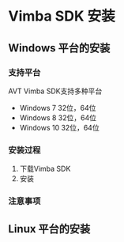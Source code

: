 # Vimba SDK 安装

## Windows 平台的安装

### 支持平台 
AVT Vimba SDK支持多种平台
* Windows 7 32位，64位
* Windows 8 32位，64位
* Windows 10 32位，64位

### 安装过程
1. 下载Vimba SDK
2. 安装

### 注意事项


## Linux 平台的安装


